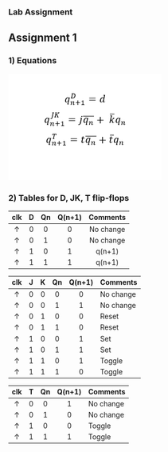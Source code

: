 ### Lab Assignment

## Assignment 1

### 1) Equations

![rovnice](Images/rovnice.png)
 
 ### 2) Tables for D, JK, T flip-flops

   | **clk** | **D** | **Qn** | **Q(n+1)** | **Comments** |
   | :-: | :-: | :-: | :-: | :-: |
   | ↑ | 0 | 0 | 0 | No change |
   | ↑ | 0 | 1 | 0 | No change |
   | ↑ | 1 | 0 | 1 | q(n+1) |
   | ↑ | 1 | 1 | 1 | q(n+1) |


   | **clk** | **J** | **K** | **Qn** | **Q(n+1)** | **Comments** |
   | :-:| :-: | :-: | :-: | :-: | :-- |
   | ↑ | 0 | 0 | 0 | 0 | No change |
   | ↑ | 0 | 0 | 1 | 1 | No change |
   | ↑ | 0 | 1 | 0 | 0 | Reset |
   | ↑ | 0 | 1 | 1 | 0 | Reset |
   | ↑ | 1 | 0 | 0 | 1 | Set |
   | ↑ | 1 | 0 | 1 | 1 | Set |
   | ↑ | 1 | 1 | 0 | 1 | Toggle |
   | ↑ | 1 | 1 | 1 | 0 | Toggle |


   | **clk** | **T** | **Qn** | **Q(n+1)** | **Comments** |
   | :-: | :-: | :-: | :-: | :-- |
   | ↑ | 0 | 0 | 1 | No change |
   | ↑ | 0 | 1 | 0 | No change |
   | ↑ | 1 | 0 | 0 | Toggle |
   | ↑ | 1 | 1 | 1 | Toggle |
